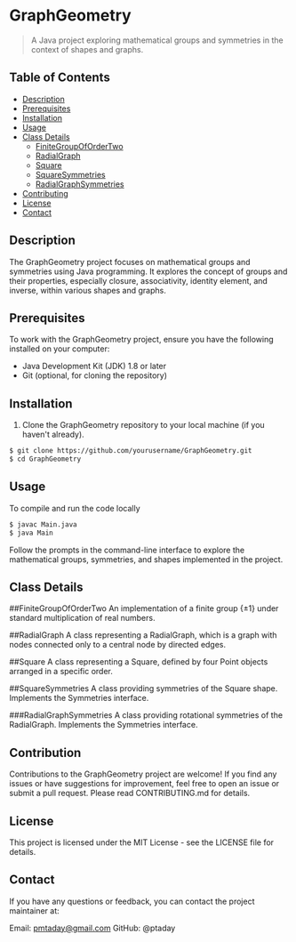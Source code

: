 # GraphGeometry

> A Java project exploring mathematical groups and symmetries in the context of shapes and graphs.

## Table of Contents

- [Description](#description)
- [Prerequisites](#prerequisites)
- [Installation](#installation)
- [Usage](#usage)
- [Class Details](#class-details)
  - [FiniteGroupOfOrderTwo](#finitegroupofordertwo)
  - [RadialGraph](#radialgraph)
  - [Square](#square)
  - [SquareSymmetries](#squaresymmetries)
  - [RadialGraphSymmetries](#radialgraphsymmetries)
- [Contributing](#contributing)
- [License](#license)
- [Contact](#contact)

## Description

The GraphGeometry project focuses on mathematical groups and symmetries using Java programming. It explores the concept of groups and their properties, especially closure, associativity, identity element, and inverse, within various shapes and graphs.

## Prerequisites

To work with the GraphGeometry project, ensure you have the following installed on your computer:

- Java Development Kit (JDK) 1.8 or later
- Git (optional, for cloning the repository)

## Installation

1. Clone the GraphGeometry repository to your local machine (if you haven't already).

```bash
$ git clone https://github.com/yourusername/GraphGeometry.git
$ cd GraphGeometry
```

## Usage
 
 To compile and run the code locally

```bash
$ javac Main.java 
$ java Main
```
Follow the prompts in the command-line interface to explore the mathematical groups, symmetries, and shapes implemented in the project.

## Class Details
##FiniteGroupOfOrderTwo
An implementation of a finite group {±1} under standard multiplication of real numbers.

##RadialGraph
A class representing a RadialGraph, which is a graph with nodes connected only to a central node by directed edges.

##Square
A class representing a Square, defined by four Point objects arranged in a specific order.

##SquareSymmetries
A class providing symmetries of the Square shape. Implements the Symmetries interface.

###RadialGraphSymmetries
A class providing rotational symmetries of the RadialGraph. Implements the Symmetries interface.



## Contribution

Contributions to the GraphGeometry project are welcome! If you find any issues or have suggestions for improvement, feel free to open an issue or submit a pull request. Please read CONTRIBUTING.md for details.

## License
This project is licensed under the MIT License - see the LICENSE file for details.

## Contact
If you have any questions or feedback, you can contact the project maintainer at:

Email: pmtaday@gmail.com
GitHub: @ptaday

